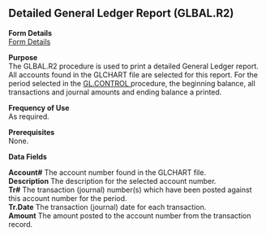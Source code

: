 ##  Detailed General Ledger Report (GLBAL.R2)

<PageHeader />

**Form Details**  
[ Form Details ](GLBAL-R2-1/README.md)   

**Purpose**  
The GLBAL.R2 procedure is used to print a detailed General Ledger report. All accounts found in the GLCHART file are selected for this report. For the period selected in the [ GL.CONTROL ](../../GL-ENTRY/GL-CONTROL/README.md) procedure, the beginning balance, all transactions and journal amounts and ending balance a printed. 

**Frequency of Use**  
As required.

**Prerequisites**  
None.

**Data Fields**

**Account#** The account number found in the GLCHART file.  
**Description** The description for the selected account number.  
**Tr#** The transaction (journal) number(s) which have been posted against
this account number for the period.  
**Tr.Date** The transaction (journal) date for each transaction.  
**Amount** The amount posted to the account number from the transaction
record.  
  
<badge text= "Version 8.10.57" vertical="middle" />

<PageFooter />
